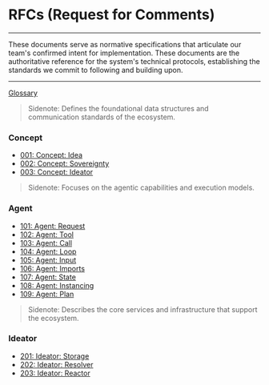 # RFCs (Request for Comments)

---

These documents serve as normative specifications that articulate our team's confirmed intent for implementation. These documents are the authoritative reference for the system's technical protocols, establishing the standards we commit to following and building upon.

---

[Glossary](./000_glossary.md)

> Sidenote: Defines the foundational data structures and communication standards of the ecosystem.

### Concept

- [001: Concept: Idea](./001_concept_idea.md)
- [002: Concept: Sovereignty](./002_concept_sovereignty.md)
- [003: Concept: Ideator](./003_concept_ideator.md)

> Sidenote: Focuses on the agentic capabilities and execution models.

### Agent

- [101: Agent: Request](./101_agent_request.md)
- [102: Agent: Tool](./102_agent_tool.md)
- [103: Agent: Call](./103_agent_call.md)
- [104: Agent: Loop](./104_agent_loop.md)
- [105: Agent: Input](./105_agent_input.md)
- [106: Agent: Imports](./106_agent_imports.md)
- [107: Agent: State](./107_agent_state.md)
- [108: Agent: Instancing](./108_agent_instancing.md)
- [109: Agent: Plan](./109_agent_plan.md)

> Sidenote: Describes the core services and infrastructure that support the ecosystem.

### Ideator

- [201: Ideator: Storage](./201_ideator_storage.md)
- [202: Ideator: Resolver](./202_ideator_resolver.md)
- [203: Ideator: Reactor](./203_ideator_reactor.md)
